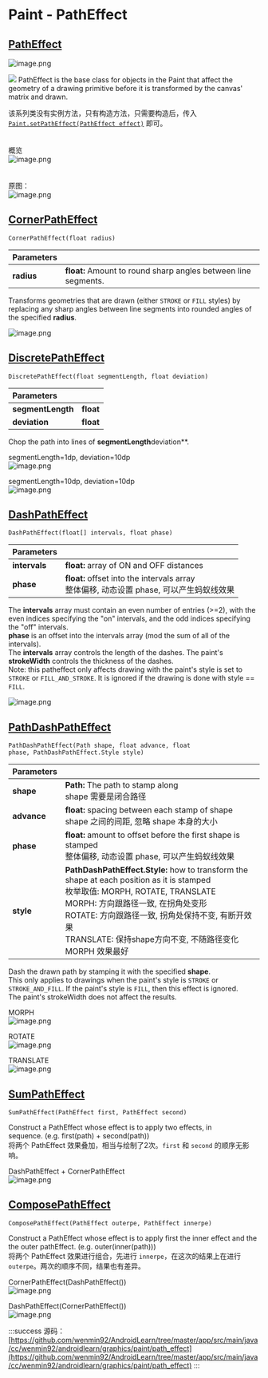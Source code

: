# Paint - PathEffect

## [PathEffect](https://developer.android.com/reference/android/graphics/PathEffect)
![image.png](https://cdn.nlark.com/yuque/0/2019/png/213107/1548579568831-bf7d832a-ddea-454c-8350-386b76af74a3.png#align=left&display=inline&height=249&linkTarget=_blank&name=image.png&originHeight=249&originWidth=880&size=30178&width=880)

![](https://cdn.nlark.com/yuque/__puml/f3ada39830efe6e2c38436dcd8286e73.svg#card=puml&code=%40startuml%0Ahide%20member%0A%0APathEffect%20%3C%7C--%20CornerPathEffect%0APathEffect%20%3C%7C--%20DiscretePathEffect%0APathEffect%20%3C%7C--%20DashPathEffect%0APathEffect%20%3C%7C--%20PathDashPathEffect%0APathEffect%20%3C%7C--%20SumPathEffect%0APathEffect%20%3C%7C--%20ComposePathEffect%0A%0A%40enduml)
PathEffect is the base class for objects in the Paint that affect the geometry of a drawing primitive before it is transformed by the canvas' matrix and drawn.

该系列类没有实例方法，只有构造方法，只需要构造后，传入 [`Paint.setPathEffect(PathEffect effect)`](https://developer.android.com/reference/android/graphics/Paint#setPathEffect(android.graphics.PathEffect)) 即可。<br /><br /><br />概览<br />![image.png](https://cdn.nlark.com/yuque/0/2019/png/213107/1548665707764-5caa4d1e-7fe9-4ea5-bddf-9b7b087174f3.png#align=left&display=inline&height=504&linkTarget=_blank&name=image.png&originHeight=2017&originWidth=1080&size=1042010&width=270)<br /><br /><br />原图：<br />![image.png](https://cdn.nlark.com/yuque/0/2019/png/213107/1548664856505-a139f90f-0de1-48c4-9717-b134cc61fa8b.png#align=left&display=inline&height=150&linkTarget=_blank&name=image.png&originHeight=300&originWidth=1080&size=45973&width=540)

## [CornerPathEffect](https://developer.android.com/reference/android/graphics/CornerPathEffect)

`CornerPathEffect(float radius)`

| Parameters |  |
| :--- | --- |
| **radius** | **float:** Amount to round sharp angles between line segments. |

Transforms geometries that are drawn (either `STROKE` or `FILL` styles) by replacing any sharp angles between line segments into rounded angles of the specified **radius**.

![image.png](https://cdn.nlark.com/yuque/0/2019/png/213107/1548664821721-0bef4903-c4cb-4240-8fd1-39cc76d4d48d.png#align=left&display=inline&height=150&linkTarget=_blank&name=image.png&originHeight=300&originWidth=1080&size=43588&width=540)

## [DiscretePathEffect](https://developer.android.com/reference/android/graphics/DiscretePathEffect)

`DiscretePathEffect(float segmentLength, float deviation)`

| Parameters |  |
| :--- | --- |
| **segmentLength** | **float** |
| **deviation** | **float** |

Chop the path into lines of **segmentLength**deviation**.

segmentLength=1dp, deviation=10dp<br />![image.png](https://cdn.nlark.com/yuque/0/2019/png/213107/1548664847652-9048d9d9-b1d2-4630-a182-6ed2a7ebf2c6.png#align=left&display=inline&height=150&linkTarget=_blank&name=image.png&originHeight=300&originWidth=1080&size=56415&width=540)

segmentLength=10dp, deviation=10dp<br />![image.png](https://cdn.nlark.com/yuque/0/2019/png/213107/1548665357252-355f91c4-c206-41c4-92b9-7288f26eefca.png#align=left&display=inline&height=150&linkTarget=_blank&name=image.png&originHeight=300&originWidth=1080&size=46523&width=540)

## [DashPathEffect](https://developer.android.com/reference/android/graphics/DashPathEffect)

`DashPathEffect(float[] intervals, float phase)`

| Parameters |  |
| :--- | --- |
| **intervals** | **float:** array of ON and OFF distances |
| **phase** | **float:** offset into the intervals array<br />整体偏移, 动态设置 phase, 可以产生蚂蚁线效果 |

The **intervals** array must contain an even number of entries (>=2), with the even indices specifying the "on" intervals, and the odd indices specifying the "off" intervals.<br />**phase** is an offset into the intervals array (mod the sum of all of the intervals).<br />The **intervals** array controls the length of the dashes. The paint's **strokeWidth** controls the thickness of the dashes.<br />Note: this patheffect only affects drawing with the paint's style is set to `STROKE` or `FILL_AND_STROKE`. It is ignored if the drawing is done with style == `FILL`.

![image.png](https://cdn.nlark.com/yuque/0/2019/png/213107/1548664840712-890d0f87-11ab-46d8-bc01-c6ba191a6499.png#align=left&display=inline&height=150&linkTarget=_blank&name=image.png&originHeight=300&originWidth=1080&size=38766&width=540)

## [PathDashPathEffect](https://developer.android.com/reference/android/graphics/PathDashPathEffect)
`PathDashPathEffect(Path shape, float advance, float phase, PathDashPathEffect.Style style)`

| Parameters |  |
| :--- | --- |
| **shape** | **Path:** The path to stamp along<br />shape 需要是闭合路径 |
| **advance** | **float:** spacing between each stamp of shape<br />shape 之间的间距, 忽略 shape 本身的大小 |
| **phase** | **float:** amount to offset before the first shape is stamped<br />整体偏移, 动态设置 phase, 可以产生蚂蚁线效果 |
| **style** | **PathDashPathEffect.Style:** how to transform the shape at each position as it is stamped<br />枚举取值: MORPH, ROTATE, TRANSLATE<br />MORPH: 方向跟路径一致, 在拐角处变形<br />ROTATE: 方向跟路径一致, 拐角处保持不变, 有断开效果<br />TRANSLATE: 保持shape方向不变, 不随路径变化<br />MORPH 效果最好 |

Dash the drawn path by stamping it with the specified **shape**.<br />This only applies to drawings when the paint's style is `STROKE` or `STROKE_AND_FILL`. If the paint's style is `FILL`, then this effect is ignored.<br />The paint's strokeWidth does not affect the results.

MORPH<br />![image.png](https://cdn.nlark.com/yuque/0/2019/png/213107/1548664863639-b6587959-3e9d-4e50-a888-f85fd2dabf64.png#align=left&display=inline&height=150&linkTarget=_blank&name=image.png&originHeight=300&originWidth=1080&size=48222&width=540)

ROTATE<br />![image.png](https://cdn.nlark.com/yuque/0/2019/png/213107/1548665180875-2eb31e84-0ab5-4170-81e5-d2b055f65e37.png#align=left&display=inline&height=150&linkTarget=_blank&name=image.png&originHeight=300&originWidth=1080&size=50052&width=540)

TRANSLATE<br />![image.png](https://cdn.nlark.com/yuque/0/2019/png/213107/1548665231423-1a75ec1c-4acc-4c46-a443-42d323d49feb.png#align=left&display=inline&height=150&linkTarget=_blank&name=image.png&originHeight=300&originWidth=1080&size=19438&width=540)

## [SumPathEffect](https://developer.android.com/reference/android/graphics/SumPathEffect)

`SumPathEffect(PathEffect first, PathEffect second)`

Construct a PathEffect whose effect is to apply two effects, in sequence. (e.g. first(path) + second(path))<br />将两个 PathEffect 效果叠加，相当与绘制了2次。`first` 和 `second` 的顺序无影响。

DashPathEffect + CornerPathEffect<br />![image.png](https://cdn.nlark.com/yuque/0/2019/png/213107/1548664900532-2e9fd4b6-7fc1-4848-a681-a969117be4ee.png#align=left&display=inline&height=150&linkTarget=_blank&name=image.png&originHeight=300&originWidth=1080&size=36808&width=540)

## [ComposePathEffect](https://developer.android.com/reference/android/graphics/ComposePathEffect)

`ComposePathEffect(PathEffect outerpe, PathEffect innerpe)`

Construct a PathEffect whose effect is to apply first the inner effect and the the outer pathEffect. (e.g. outer(inner(path)))<br />将两个 PathEffect 效果进行组合，先进行 `innerpe`，在这次的结果上在进行 `outerpe`。两次的顺序不同，结果也有差异。

CornerPathEffect(DashPathEffect())<br />![image.png](https://cdn.nlark.com/yuque/0/2019/png/213107/1548664879647-bbd915aa-ac5c-4b69-9e3c-b75c718975c1.png#align=left&display=inline&height=150&linkTarget=_blank&name=image.png&originHeight=300&originWidth=1080&size=36885&width=540)

DashPathEffect(CornerPathEffect())<br />![image.png](https://cdn.nlark.com/yuque/0/2019/png/213107/1548665104086-5734d060-769c-452a-9e7e-8dcb0bad5068.png#align=left&display=inline&height=150&linkTarget=_blank&name=image.png&originHeight=300&originWidth=1080&size=39044&width=540)


:::success
源码：<br />[https://github.com/wenmin92/AndroidLearn/tree/master/app/src/main/java/cc/wenmin92/androidlearn/graphics/paint/path_effect](https://github.com/wenmin92/AndroidLearn/tree/master/app/src/main/java/cc/wenmin92/androidlearn/graphics/paint/path_effect)
:::

